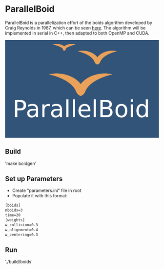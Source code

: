 # ParallelBoid

ParallelBoid is a parallelization effort of the boids algorithm developed by Craig Reynolds in 1987, which can be seen [here](https://www.cs.toronto.edu/~dt/siggraph97-course/cwr87/). The algorithm will be implemented in serial in C++, then adapted to both OpenMP and CUDA.

![ParallelBoid](Pics/ParallelBoid.png "ParallelBoid")

## Build
'make boidgen'

## Set up Parameters
- Create "parameters.ini" file in root
- Populate it with this format:

```
[boids]
nboids=3
time=20
[weights]
w_collision=0.3
w_alignment=0.4
w_centering=0.3
```

## Run
'./build/boids'